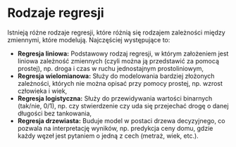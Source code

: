 # Rodzaje regresji

Istnieją różne rodzaje regresji, które różnią się rodzajem zależności między zmiennymi, które modelują. Najczęściej występujące to:

- **Regresja liniowa:** Podstawowy rodzaj regresji, w którym założeniem jest liniowa zależność zmiennych (czyli można ją przedstawić za pomocą prostej), np. droga i czas w ruchu jednostajnym prostoliniowym,
- **Regresja wielomianowa:** Służy do modelowania bardziej złożonych zależności, których nie można opisać przy pomocy prostej, np. wzrost człowieka i wiek,
- **Regresja logistyczna:** Służy do przewidywania wartości binarnych (tak/nie, 0/1), np. czy stwierdzenie czy uda się przejechać drogę o danej długości bez tankowania,
- **Regresja drzewiasta:** Buduje model w postaci drzewa decyzyjnego, co pozwala na interpretację wyników, np. predykcja ceny domu, gdzie każdy węzeł jest pytaniem o jedną z cech (metraż, wiek, etc.).